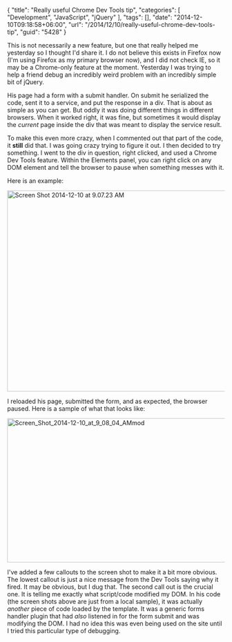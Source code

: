 {
	"title": "Really useful Chrome Dev Tools tip",
	"categories": [
		"Development",
		"JavaScript",
		"jQuery"
	],
	"tags": [],
	"date": "2014-12-10T09:18:58+06:00",
	"url": "/2014/12/10/really-useful-chrome-dev-tools-tip",
	"guid": "5428"
}

This is not necessarily a new feature, but one that really helped me yesterday so I thought I'd share it. I do not believe this exists in Firefox now (I'm using Firefox as my primary browser now), and I did not check IE, so it may be a Chrome-only feature at the moment. Yesterday I was trying to help a friend debug an incredibly weird problem with an incredibly simple bit of jQuery.

<!--more-->

His page had a form with a submit handler. On submit he serialized the code, sent it to a service, and put the response in a div. That is about as simple as you can get. But oddly it was doing different things in different browsers. When it worked right, it was fine, but sometimes it would display the <i>current</i> page inside the div that was meant to display the service result. 

To make this even more crazy, when I commented out that part of the code, it <strong>still</strong> did that. I was going crazy trying to figure it out. I then decided to try something. I went to the div in question, right clicked, and used a Chrome Dev Tools feature. Within the Elements panel, you can right click on any DOM element and tell the browser to pause when something messes with it.

Here is an example:

<a href="http://www.raymondcamden.com/wp-content/uploads/2014/12/Screen-Shot-2014-12-10-at-9.07.23-AM.png"><img src="https://static.raymondcamden.com/images/wp-content/uploads/2014/12/Screen-Shot-2014-12-10-at-9.07.23-AM.png" alt="Screen Shot 2014-12-10 at 9.07.23 AM" width="593" height="466" class="alignnone size-full wp-image-5429" /></a>

I reloaded his page, submitted the form, and as expected, the browser paused. Here is a sample of what that looks like:

<a href="http://www.raymondcamden.com/wp-content/uploads/2014/12/Screen_Shot_2014-12-10_at_9_08_04_AMmod.png"><img src="https://static.raymondcamden.com/images/wp-content/uploads/2014/12/Screen_Shot_2014-12-10_at_9_08_04_AMmod.png" alt="Screen_Shot_2014-12-10_at_9_08_04_AMmod" width="840" height="334" class="alignnone size-full wp-image-5430" /></a>

I've added a few callouts to the screen shot to make it a bit more obvious. The lowest callout is just a nice message from the Dev Tools saying why it fired. It may be obvious, but I dug that. The second call out is the crucial one. It is telling me exactly what script/code modified my DOM. In his code (the screen shots above are just from a local sample), it was actually <i>another</i> piece of code loaded by the template. It was a generic forms handler plugin that had <i>also</i> listened in for the form submit and was modifying the DOM. I had no idea this was even being used on the site until I tried this particular type of debugging.

